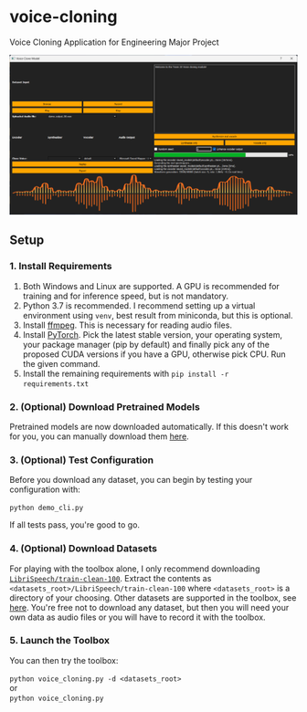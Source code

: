 # voice-cloning

Voice Cloning Application for Engineering Major Project

![UI Sample](https://github.com/fuzail1011/voice-cloning/raw/main/image/UI%20sample.png)

## Setup

### 1. Install Requirements

1. Both Windows and Linux are supported. A GPU is recommended for training and for inference speed, but is not mandatory.
2. Python 3.7 is recommended. I recommend setting up a virtual environment using `venv`, best result from miniconda, but this is optional.
3. Install [ffmpeg](https://ffmpeg.org/download.html#get-packages). This is necessary for reading audio files.
4. Install [PyTorch](https://pytorch.org/get-started/locally/). Pick the latest stable version, your operating system, your package manager (pip by default) and finally pick any of the proposed CUDA versions if you have a GPU, otherwise pick CPU. Run the given command.
5. Install the remaining requirements with `pip install -r requirements.txt`

### 2. (Optional) Download Pretrained Models

Pretrained models are now downloaded automatically. If this doesn't work for you, you can manually download them [here](https://github.com/CorentinJ/Real-Time-Voice-Cloning/wiki/Pretrained-models).

### 3. (Optional) Test Configuration

Before you download any dataset, you can begin by testing your configuration with:

`python demo_cli.py`

If all tests pass, you're good to go.

### 4. (Optional) Download Datasets

For playing with the toolbox alone, I only recommend downloading [`LibriSpeech/train-clean-100`](https://www.openslr.org/resources/12/train-clean-100.tar.gz). Extract the contents as `<datasets_root>/LibriSpeech/train-clean-100` where `<datasets_root>` is a directory of your choosing. Other datasets are supported in the toolbox, see [here](https://github.com/CorentinJ/Real-Time-Voice-Cloning/wiki/Training#datasets). You're free not to download any dataset, but then you will need your own data as audio files or you will have to record it with the toolbox.

### 5. Launch the Toolbox

You can then try the toolbox:

`python voice_cloning.py -d <datasets_root>`  
or  
`python voice_cloning.py`
